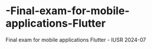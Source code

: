 # -Final-exam-for-mobile-applications-Flutter
  Final exam for mobile applications Flutter - IUSR 2024-07

